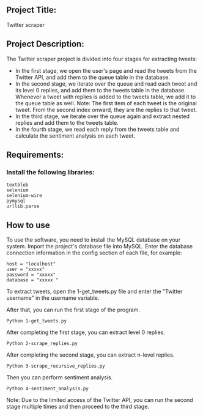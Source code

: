 ## Project Title:
Twitter scraper

## Project Description:
The Twitter scraper project is divided into four stages for extracting tweets:
- In the first stage, we open the user's page and read the tweets from the Twitter API, and add them to the queue table in the database.
- In the second stage, we iterate over the queue and read each tweet and its level 0 replies, and add them to the tweets table in the database. Whenever a tweet with replies is added to the tweets table, we add it to the queue table as well.
Note: The first item of each tweet is the original tweet. From the second index onward, they are the replies to that tweet.
- In the third stage, we iterate over the queue again and extract nested replies and add them to the tweets table.
- In the fourth stage, we read each reply from the tweets table and calculate the sentiment analysis on each tweet.

## Requirements:
### Install the following libraries:
```
textblob
selenium
selenium-wire
pymysql
urllib.parse
```

## How to use
To use the software, you need to install the MySQL database on your system.
Import the project's database file into MySQL.
Enter the database connection information in the config section of each file, for example:
```
host = "localhost"
user = "xxxxx"
password = "xxxxx"
database = "xxxxx "
```

To extract tweets, open the 1-get_tweets.py file and enter the "Twitter username" in the username variable.

After that, you can run the first stage of the program.
```
Python 1-get_tweets.py
```

After completing the first stage, you can extract level 0 replies.
```
Python 2-scrape_replies.py
```

After completing the second stage, you can extract n-level replies.
```
Python 3-scrape_recursive_replies.py
```

Then you can perform sentiment analysis.
```
Python 4-sentiment_analysis.py
```

Note: Due to the limited access of the Twitter API, you can run the second stage multiple times and then proceed to the third stage.
